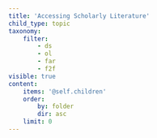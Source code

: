 ```yaml
---
title: 'Accessing Scholarly Literature'
child_type: topic
taxonomy:
    filter:
        - ds
        - ol
        - far
        - f2f
visible: true
content:
    items: '@self.children'
    order:
        by: folder
        dir: asc
    limit: 0
---
```

